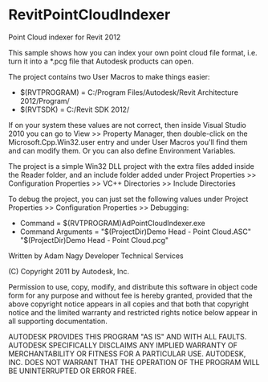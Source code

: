 RevitPointCloudIndexer
======================

Point Cloud indexer for Revit 2012

This sample shows how you can index your own point cloud file format, 
i.e. turn it into a *.pcg file that Autodesk products can open.

The project contains two User Macros to make things easier:

* $(RVTPROGRAM) = C:/Program Files/Autodesk/Revit Architecture 2012/Program/ 
* $(RVTSDK) = C:/Revit SDK 2012/

If on your system these values are not correct, then inside Visual Studio 2010 you 
can go to View >> Property Manager, then double-click on the Microsoft.Cpp.Win32.user entry
and under User Macros you'll find them and can modify them. 
Or you can also define Environment Variables.  

The project is a simple Win32 DLL project with the extra files added inside the Reader folder,
and an include folder added under 
Project Properties >> Configuration Properties >> VC++ Directories >> Include Directories 

To debug the project, you can just set the following values under 
Project Properties >> Configuration Properties >> Debugging: 

* Command = $(RVTPROGRAM)AdPointCloudIndexer.exe
* Command Arguments = "$(ProjectDir)Demo Head - Point Cloud.ASC" "$(ProjectDir)Demo Head - Point Cloud.pcg"

Written by Adam Nagy
Developer Technical Services 

(C) Copyright 2011 by Autodesk, Inc. 

Permission to use, copy, modify, and distribute this software in
object code form for any purpose and without fee is hereby granted, 
provided that the above copyright notice appears in all copies and 
that both that copyright notice and the limited warranty and
restricted rights notice below appear in all supporting 
documentation.

AUTODESK PROVIDES THIS PROGRAM "AS IS" AND WITH ALL FAULTS. 
AUTODESK SPECIFICALLY DISCLAIMS ANY IMPLIED WARRANTY OF
MERCHANTABILITY OR FITNESS FOR A PARTICULAR USE.  AUTODESK, INC. 
DOES NOT WARRANT THAT THE OPERATION OF THE PROGRAM WILL BE
UNINTERRUPTED OR ERROR FREE.
